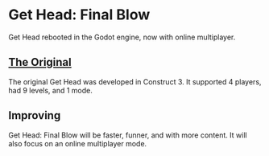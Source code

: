 # Get Head: Final Blow
Get Head rebooted in the Godot engine, now with online multiplayer.

## [The Original](construct.net/en/free-online-games/head-aqua-10172/play)
The original Get Head was developed in Construct 3. It supported 4 players, had 9 levels, and 1 mode.

## Improving
Get Head: Final Blow will be faster, funner, and with more content. It will also focus on an online multiplayer mode.
